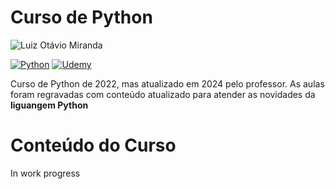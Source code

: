 # Curso de Python
![Luiz Otávio Miranda](https://img.shields.io/badge/Professor-Luiz%20Otavio%20Miranda-blue?style=flat&label=Professor
) 

[![Python](https://img.shields.io/badge/python-3670A0?style=for-the-badge&logo=python&logoColor=ffdd54)](https://www.python.org/) [![Udemy](https://img.shields.io/badge/Udemy-A435F0?style=for-the-badge&logo=Udemy&logoColor=white)](https://udemy.com)

Curso de Python de 2022, mas atualizado em 2024 pelo professor. As aulas foram regravadas com conteúdo atualizado para atender as novidades da **liguangem Python**

# Conteúdo do Curso
In work progress
